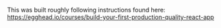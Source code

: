 This was built roughly following instructions found here: https://egghead.io/courses/build-your-first-production-quality-react-app
